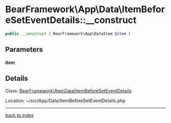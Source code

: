 # BearFramework\App\Data\ItemBeforeSetEventDetails::__construct

```php
public __construct ( BearFramework\App\DataItem $item )
```

## Parameters

##### item

## Details

Class: [BearFramework\App\Data\ItemBeforeSetEventDetails](bearframework.app.data.itembeforeseteventdetails.class.md)

Location: ~/src/App/Data/ItemBeforeSetEventDetails.php

---

[back to index](index.md)

